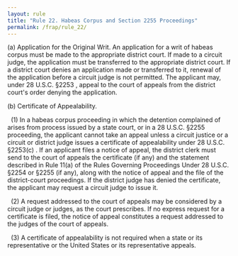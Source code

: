 ```yaml
---
layout: rule
title: "Rule 22. Habeas Corpus and Section 2255 Proceedings"
permalink: /frap/rule_22/
---
```


(a) Application for the Original Writ. An application for a writ of habeas corpus must be made to the appropriate district court. If made to a circuit judge, the application must be transferred to the appropriate district court. If a district court denies an application made or transferred to it, renewal of the application before a circuit judge is not permitted. The applicant may, under 28 U.S.C. §2253 , appeal to the court of appeals from the district court's order denying the application.


(b) Certificate of Appealability.


&nbsp;&nbsp;(1) In a habeas corpus proceeding in which the detention complained of arises from process issued by a state court, or in a 28 U.S.C. §2255 proceeding, the applicant cannot take an appeal unless a circuit justice or a circuit or district judge issues a certificate of appealability under 28 U.S.C. §2253(c) . If an applicant files a notice of appeal, the district clerk must send to the court of appeals the certificate (if any) and the statement described in Rule 11(a) of the Rules Governing Proceedings Under 28 U.S.C. §2254 or §2255 (if any), along with the notice of appeal and the file of the district-court proceedings. If the district judge has denied the certificate, the applicant may request a circuit judge to issue it.


&nbsp;&nbsp;(2) A request addressed to the court of appeals may be considered by a circuit judge or judges, as the court prescribes. If no express request for a certificate is filed, the notice of appeal constitutes a request addressed to the judges of the court of appeals.


&nbsp;&nbsp;(3) A certificate of appealability is not required when a state or its representative or the United States or its representative appeals.